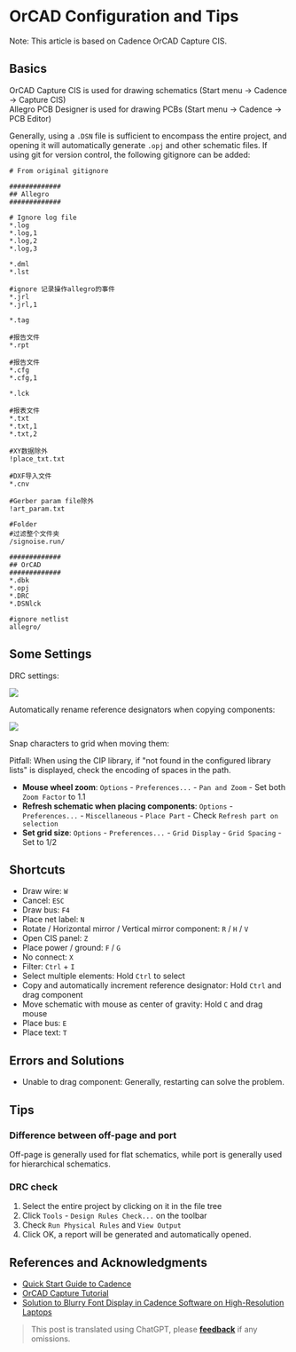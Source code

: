 # OrCAD Configuration and Tips

Note: This article is based on Cadence OrCAD Capture CIS.

## Basics

OrCAD Capture CIS is used for drawing schematics (Start menu -> Cadence -> Capture CIS)  
Allegro PCB Designer is used for drawing PCBs (Start menu -> Cadence -> PCB Editor)

Generally, using a `.DSN` file is sufficient to encompass the entire project, and opening it will automatically generate `.opj` and other schematic files. If using git for version control, the following gitignore can be added:

```gitignore
# From original gitignore 

#############
## Allegro
#############

# Ignore log file
*.log
*.log,1
*.log,2
*.log,3

*.dml
*.lst

#ignore 记录操作allegro的事件
*.jrl
*.jrl,1

*.tag

#报告文件
*.rpt

#报告文件
*.cfg
*.cfg,1

*.lck

#报表文件
*.txt
*.txt,1
*.txt,2

#XY数据除外
!place_txt.txt

#DXF导入文件
*.cnv

#Gerber param file除外
!art_param.txt

#Folder
#过滤整个文件夹
/signoise.run/ 

#############
## OrCAD
#############
*.dbk
*.opj
*.DRC
*.DSNlck

#ignore netlist
allegro/ 
```

## Some Settings

DRC settings:

![](https://wiki-media-1253965369.cos.ap-guangzhou.myqcloud.com/img/20210810134720.png)

Automatically rename reference designators when copying components:

![](https://wiki-media-1253965369.cos.ap-guangzhou.myqcloud.com/img/20210810134747.png)

Snap characters to grid when moving them:

Pitfall: When using the CIP library, if "not found in the configured library lists" is displayed, check the encoding of spaces in the path.

- **Mouse wheel zoom**: `Options` - `Preferences...` - `Pan and Zoom` - Set both `Zoom Factor` to 1.1
- **Refresh schematic when placing components**: `Options` - `Preferences...` - `Miscellaneous` - `Place Part` - Check `Refresh part on selection`
- **Set grid size**: `Options` - `Preferences...` - `Grid Display` - `Grid Spacing` - Set to 1/2

## Shortcuts

- Draw wire: `W`
- Cancel: `ESC`
- Draw bus: `F4`
- Place net label: `N`
- Rotate / Horizontal mirror / Vertical mirror component: `R` / `H` / `V`
- Open CIS panel: `Z`
- Place power / ground: `F` / `G`
- No connect: `X`
- Filter: `Ctrl` + `I`
- Select multiple elements: Hold `Ctrl` to select
- Copy and automatically increment reference designator: Hold `Ctrl` and drag component
- Move schematic with mouse as center of gravity: Hold `C` and drag mouse
- Place bus: `E`
- Place text: `T`

## Errors and Solutions

- Unable to drag component: Generally, restarting can solve the problem.

## Tips

### Difference between off-page and port

Off-page is generally used for flat schematics, while port is generally used for hierarchical schematics.

### DRC check

1. Select the entire project by clicking on it in the file tree
2. Click `Tools` - `Design Rules Check...` on the toolbar
3. Check `Run Physical Rules` and `View Output`
4. Click OK, a report will be generated and automatically opened.

## References and Acknowledgments

- [Quick Start Guide to Cadence](https://blog.csdn.net/ReCclay/article/details/101225359)
- [OrCAD Capture Tutorial](https://resources.orcad.com/orcad-capture-tutorials)
- [Solution to Blurry Font Display in Cadence Software on High-Resolution Laptops](https://blog.csdn.net/qq_34338527/article/details/108846792)

> This post is translated using ChatGPT, please [**feedback**](https://github.com/linyuxuanlin/Wiki_MkDocs/issues/new) if any omissions.
